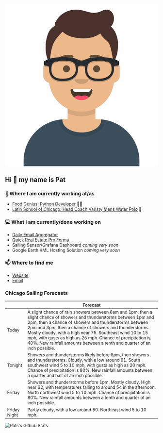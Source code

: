[![Social banner for p-j-falconer](https://raw.githubusercontent.com/P-J-FALCONER/P-J-FALCONER/master/assets/avataaars.svg)](https://patfalconer.com/)
## Hi :wave: my name is Pat

### 💼 Where I am currently working at/as
- [Food Genius: Python Developer](https://getfoodgenius.com/) 🍔🐍
- [Latin School of Chicago: Head Coach Varisty Mens Water Polo](https://www.latinschool.org/) 🤽


### 💻 What i am currently/done working on
 - [Daily Email Aggregator](https://github.com/P-J-FALCONER/dott_daily_mail)
 - [Quick Real Estate Pro Forma](https://github.com/P-J-FALCONER/henry)
 - Sailing Sensor/Grafana Dashboard *coming very soon*
 - Google Earth KML Hosting Solution *coming very soon*

### 📫 Where to find me
 - [Website](https://patfalconer.com/)
 - [Email](mailto:patrick.j.falconer@gmail.com)


### Chicago Sailing Forecasts
|   | Forecast  |
|---|---|
| Today | A slight chance of rain showers between 8am and 1pm, then a slight chance of showers and thunderstorms between 1pm and 2pm, then a chance of showers and thunderstorms between 2pm and 3pm, then a chance of showers and thunderstorms. Mostly cloudy, with a high near 75. Southeast wind 10 to 15 mph, with gusts as high as 25 mph. Chance of precipitation is 40%. New rainfall amounts between a tenth and quarter of an inch possible. |
| Tonight | Showers and thunderstorms likely before 8pm, then showers and thunderstorms. Cloudy, with a low around 61. South southwest wind 5 to 10 mph, with gusts as high as 20 mph. Chance of precipitation is 80%. New rainfall amounts between a quarter and half of an inch possible. |
| Friday | Showers and thunderstorms before 1pm. Mostly cloudy. High near 62, with temperatures falling to around 54 in the afternoon. North northwest wind 5 to 10 mph. Chance of precipitation is 80%. New rainfall amounts between a tenth and quarter of an inch possible. |
| Friday Night | Partly cloudy, with a low around 50. Northeast wind 5 to 10 mph. |

![Pats's Github Stats](https://github-readme-stats.vercel.app/api?username=p-j-falconer&show_icons=true&theme=radical)
